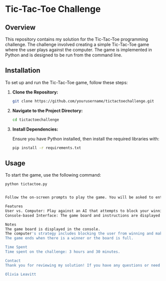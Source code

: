 # Tic-Tac-Toe Challenge

## Overview

This repository contains my solution for the Tic-Tac-Toe programming challenge. The challenge involved creating a simple Tic-Tac-Toe game where the user plays against the computer. The game is implemented in Python and is designed to be run from the command line.

## Installation

To set up and run the Tic-Tac-Toe game, follow these steps:

1. **Clone the Repository:**

    ```bash
    git clone https://github.com/yourusername/tictactoechallenge.git
    ```

2. **Navigate to the Project Directory:**

    ```bash
    cd tictactoechallenge
    ```

3. **Install Dependencies:**

    Ensure you have Python installed, then install the required libraries with:

    ```bash
    pip install -r requirements.txt
    ```

## Usage

To start the game, use the following command:
```bash
python tictactoe.py


Follow the on-screen prompts to play the game. You will be asked to enter your move by specifying a row and column. The computer will make its move automatically.

Features
User vs. Computer: Play against an AI that attempts to block your winning moves and makes random moves otherwise.
Console-based Interface: The game board and instructions are displayed in the terminal.

Notes
The game board is displayed in the console.
The computer's strategy includes blocking the user from winning and making random moves when no immediate threat is present.
The game ends when there is a winner or the board is full.

Time Spent
Time spent on the challenge: 3 hours and 30 minutes.

Contact
Thank you for reviewing my solution! If you have any questions or need further clarification, please feel free to reach out.

Olivia Leavitt
